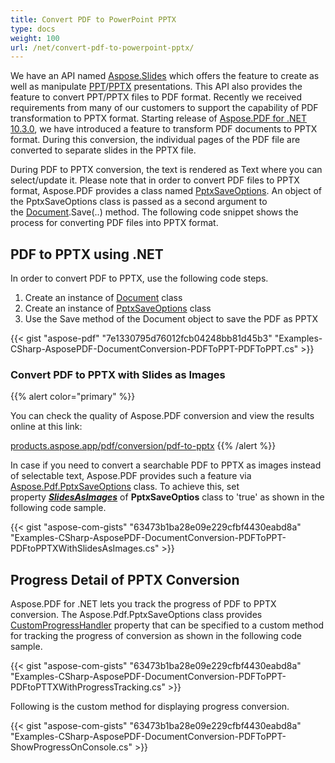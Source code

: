 ```yaml
---
title: Convert PDF to PowerPoint PPTX
type: docs
weight: 100
url: /net/convert-pdf-to-powerpoint-pptx/
---
```


We have an API named [Aspose.Slides](https://products.aspose.com/slides/net) which offers the feature to create as well as manipulate [PPT](https://wiki.fileformat.com/specification/presentation/ppt/)/[PPTX](https://wiki.fileformat.com/specification/presentation/pptx/) presentations. This API also provides the feature to convert PPT/PPTX files to PDF format. Recently we received requirements from many of our customers to support the capability of PDF transformation to PPTX format. Starting release of [Aspose.PDF for .NET 10.3.0](https://downloads.aspose.com/pdf/net), we have introduced a feature to transform PDF documents to PPTX format. During this conversion, the individual pages of the PDF file are converted to separate slides in the PPTX file.

During PDF to PPTX conversion, the text is rendered as Text where you can select/update it. Please note that in order to convert PDF files to PPTX format, Aspose.PDF provides a class named [PptxSaveOptions](https://apireference.aspose.com/net/pdf/aspose.pdf/pptxsaveoptions). An object of the PptxSaveOptions class is passed as a second argument to the [Document](https://apireference.aspose.com/net/pdf/aspose.pdf/document).Save(..) method. The following code snippet shows the process for converting PDF files into PPTX format.
## **PDF to PPTX using .NET**
In order to convert PDF to PPTX, use the following code steps.

1. Create an instance of [Document](https://apireference.aspose.com/net/pdf/aspose.pdf/document) class
1. Create an instance of [PptxSaveOptions](https://apireference.aspose.com/net/pdf/aspose.pdf/pptxsaveoptions) class
1. Use the Save method of the Document object to save the PDF as PPTX

{{< gist "aspose-pdf" "7e1330795d76012fcb04248bb81d45b3" "Examples-CSharp-AsposePDF-DocumentConversion-PDFToPPT-PDFToPPT.cs" >}}
### **Convert PDF to PPTX with Slides as Images**
{{% alert color="primary" %}} 

You can check the quality of Aspose.PDF conversion and view the results online at this link:

[products.aspose.app/pdf/conversion/pdf-to-pptx](https://products.aspose.app/pdf/conversion/pdf-to-pptx) {{% /alert %}} 

In case if you need to convert a searchable PDF to PPTX as images instead of selectable text, Aspose.PDF provides such a feature via [Aspose.Pdf.PptxSaveOptions](https://apireference.aspose.com/net/pdf/aspose.pdf/pptxsaveoptions) class. To achieve this, set property [***SlidesAsImages***](https://apireference.aspose.com/net/pdf/aspose.pdf/pptxsaveoptions/properties/slidesasimages) of **PptxSaveOptios** class to 'true' as shown in the following code sample.

{{< gist "aspose-com-gists" "63473b1ba28e09e229cfbf4430eabd8a" "Examples-CSharp-AsposePDF-DocumentConversion-PDFToPPT-PDFtoPPTXWithSlidesAsImages.cs" >}}
## **Progress Detail of PPTX Conversion**
Aspose.PDF for .NET lets you track the progress of PDF to PPTX conversion. The Aspose.Pdf.PptxSaveOptions class provides [CustomProgressHandler](https://apireference.aspose.com/net/pdf/aspose.pdf/pptxsaveoptions/properties/customprogresshandler) property that can be specified to a custom method for tracking the progress of conversion as shown in the following code sample.

{{< gist "aspose-com-gists" "63473b1ba28e09e229cfbf4430eabd8a" "Examples-CSharp-AsposePDF-DocumentConversion-PDFToPPT-PDFtoPTTXWithProgressTracking.cs" >}}

Following is the custom method for displaying progress conversion.

{{< gist "aspose-com-gists" "63473b1ba28e09e229cfbf4430eabd8a" "Examples-CSharp-AsposePDF-DocumentConversion-PDFToPPT-ShowProgressOnConsole.cs" >}}
